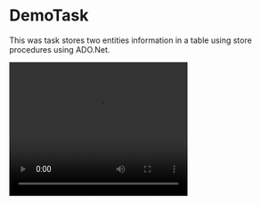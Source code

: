 # DemoTask
This was task stores two entities information in a table using store procedures using ADO.Net.

<video width="320" height="240" controls>
  <source src="https://user-images.githubusercontent.com/21115664/114708833-4cb27480-9d45-11eb-8511-0088111b1df0.mp4" type="video/mp4">
  
Your browser does not support the video tag.
</video>


<b>Tools Used:</b>
<ul>
<li>Asp.net MVC 5</li>
<li>ADO.NET</li>
<li>StoredProcedure</li>
<li>Jquery</li>
<li>MaterializeCss</li>
</ul>







